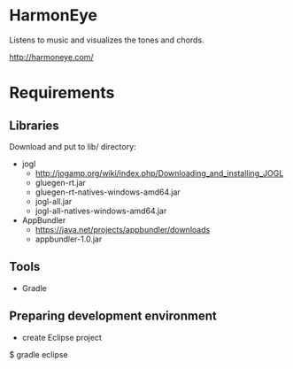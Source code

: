 # HarmonEye

Listens to music and visualizes the tones and chords.

http://harmoneye.com/

# Requirements
## Libraries

Download and put to lib/ directory:

- jogl
  - http://jogamp.org/wiki/index.php/Downloading_and_installing_JOGL
  - gluegen-rt.jar
  - gluegen-rt-natives-windows-amd64.jar
  - jogl-all.jar
  - jogl-all-natives-windows-amd64.jar
- AppBundler
  - https://java.net/projects/appbundler/downloads
  - appbundler-1.0.jar

## Tools

- Gradle

## Preparing development environment

- create Eclipse project

$ gradle eclipse
